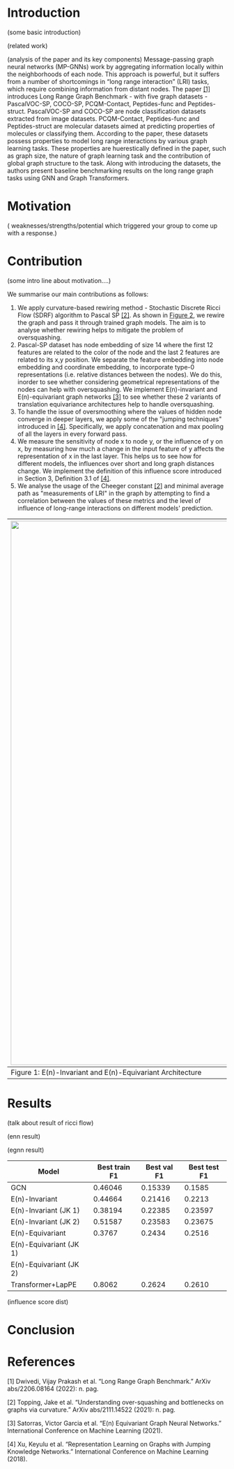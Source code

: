 # Introduction
(some basic introduction)

(related work)

(analysis of the paper and its key components)
Message-passing graph neural networks (MP-GNNs) work by aggregating information locally within the neighborhoods of each node. This approach is powerful, but it suffers from a number of shortcomings in “long range interaction” (LRI) tasks, which require combining information from distant nodes. The paper [[1]](#1) introduces Long Range Graph Benchmark - with five graph datasets -  PascalVOC-SP, COCO-SP, PCQM-Contact, Peptides-func and Peptides-struct. PascalVOC-SP and COCO-SP are node classification datasets extracted from image datasets.  PCQM-Contact, Peptides-func and Peptides-struct are molecular datasets aimed at predicting properties of molecules or classifying them.   According to the paper, these datasets possess properties to model long range interactions by various graph learning tasks. These properties are huerestically defined in the paper, such as graph size, the nature of graph learning task and the contribution of global graph structure to the task. Along with introducing the datasets, the authors present baseline benchmarking results on the long range graph tasks using GNN and Graph Transformers. 

# Motivation
( weaknesses/strengths/potential which triggered your group to come up with a response.)


# Contribution
(some intro line about motivation....)

We summarise our main contributions as follows:
1. We apply curvature-based rewiring method -  Stochastic Discrete Ricci Flow (SDRF) algorithm to Pascal SP [[2]](#2). As shown in [Figure 2](#fig2), we rewire the graph and pass it through trained graph models. The aim is to analyse whether rewiring helps to mitigate the problem of oversquashing.  
2. Pascal-SP dataset has node embedding of size 14 where the first 12 features are related to the color of the node and the last 2 features are related to its x,y position. We separate the feature embedding into node embedding and coordinate embedding, to incorporate type-0 representations (i.e. relative distances between the nodes). We do this, inorder to see whether considering geometrical representations of the nodes can help with oversquashing. We implement E(n)-invariant and E(n)-equivariant graph networks [[3]](#3) to see whether these 2 variants of translation equivariance architectures help to handle oversquashing. 
3. To handle the issue of oversmoothing where the values of hidden node converge in deeper layers, we apply some of the "jumping techniques" introduced in [[4]](#4).  Specifically, we apply concatenation and max pooling of all the layers in every forward pass. 
4. We measure the sensitivity of node x to node y, or the influence of y on x, by measuring how much a change in the input feature of y affects the representation of x in the last layer. This helps us to see how for different models, the influences over short and long graph distances change. We implement the definition of this influence score introduced in Section 3, Definition 3.1 of [[4]](#4).
5. We analyse the usage of the Cheeger constant [[2]](#2) and minimal average path as "measurements of LRI" in the graph by attempting to find a correlation between the values of these metrics and the level of influence of long-range interactions on different models' prediction.



| <img width="1246" alt="image" src="https://github.com/madhurapawaruva/uva-dl2-team11-forpeer/assets/117770386/9b0c9463-008f-47b7-817a-9a63c796e8a7">    | <img width="739" alt="image" src="https://github.com/madhurapawaruva/uva-dl2-team11-forpeer/assets/117770386/ed650fa6-ec70-4c9f-9594-87bcddc3cff2" id="fig2">	| 
| -------- | -------- | 
| Figure 1: E(n)-Invariant and E(n)-Equivariant Architecture    | Figure 2: Rewiring Inference Architecture   | 
  
# Results

(talk about result of ricci flow)

(enn result)

(egnn result)

| Model                 | Best train F1 | Best val F1 | Best test F1 |
| --------------------- | ------------- | ----------- | ------------ |
| GCN                   |     0.46046		|    0.15339|   0.1585   |
| E(n)-Invariant |        0.44664	|  0.21416 | 			0.2213 |
| E(n)-Invariant (JK 1) |    0.38194	          |   	0.22385          |      0.23597         |
| E(n)-Invariant (JK 2)  |      0.51587	       |   0.23583          |       	0.23675         |
| E(n)-Equivariant  |         0.3767	     |    0.2434         |    	0.2516           |
| E(n)-Equivariant (JK 1) |              |           |    	          |
| E(n)-Equivariant (JK 2) |              |           |             |
| Transformer+LapPE     |     0.8062           |   0.2624           |   0.2610           |

(influence score dist)
# Conclusion

# References
<a id="1">[1]</a> 
Dwivedi, Vijay Prakash et al. “Long Range Graph Benchmark.” ArXiv abs/2206.08164 (2022): n. pag.

<a id="2">[2]</a> 
Topping, Jake et al. “Understanding over-squashing and bottlenecks on graphs via curvature.” ArXiv abs/2111.14522 (2021): n. pag.

<a id="3">[3]</a>
Satorras, Victor Garcia et al. “E(n) Equivariant Graph Neural Networks.” International Conference on Machine Learning (2021).

<a id="4">[4]</a>
Xu, Keyulu et al. “Representation Learning on Graphs with Jumping Knowledge Networks.” International Conference on Machine Learning (2018).

